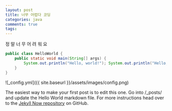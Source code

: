```yaml
---
layout: post
title: 너무 어렵다 코딩
categories: java
comments: true
tags:
---
```


정
말
너
무
어
려
워
요

```java
public class HelloWorld {
    public static void main(String[] args) {
        System.out.println("Hello, world!"); System.out.println("Hello, world!"); System.out.println("Hello, world!");
    }
}
```

![_config.yml]({{ site.baseurl }}/assets/images/config.png)

The easiest way to make your first post is to edit this one. Go into /\_posts/ and update the Hello World markdown file. For more instructions head over to the [Jekyll Now repository](https://github.com/barryclark/jekyll-now) on GitHub.
